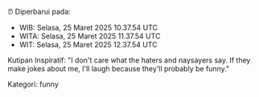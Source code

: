 ⏰ Diperbarui pada:
- WIB: Selasa, 25 Maret 2025 10.37.54 UTC
- WITA: Selasa, 25 Maret 2025 11.37.54 UTC
- WIT: Selasa, 25 Maret 2025 12.37.54 UTC

Kutipan Inspiratif:
"I don't care what the haters and naysayers say. If they make jokes about me, I'll laugh because they'll probably be funny."


Kategori: funny

